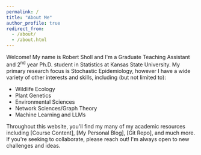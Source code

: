 ```yaml
---
permalink: /
title: "About Me"
author_profile: true
redirect_from: 
  - /about/
  - /about.html
---
```


Welcome! My name is Robert Sholl and I'm a Graduate Teaching Assistant and 2<sup>nd</sup> year Ph.D. student in Statistics at Kansas State University. My primary research focus is Stochastic Epidemiology, however I have a wide variety of other interests and skills, including (but not limited to):

- Wildlife Ecology
- Plant Genetics
- Environmental Sciences
- Network Sciences/Graph Theory
- Machine Learning and LLMs

Throughout this website, you'll find my many of my academic resources including [Course Content], [My Personal Blog], [Git Repo], and much more. If you're seeking to collaborate, please reach out! I'm always open to new challenges and ideas.


